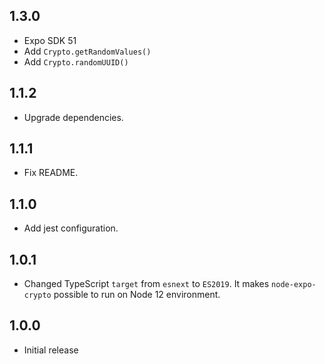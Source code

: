 ## 1.3.0

- Expo SDK 51
- Add `Crypto.getRandomValues()`
- Add `Crypto.randomUUID()`

## 1.1.2

- Upgrade dependencies.

## 1.1.1

- Fix README.

## 1.1.0

- Add jest configuration.

## 1.0.1

- Changed TypeScript `target` from `esnext` to `ES2019`. It makes `node-expo-crypto` possible to run on Node 12 environment.

## 1.0.0

- Initial release
